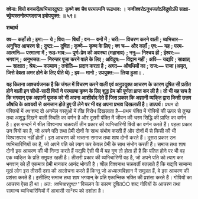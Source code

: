 **क्वेमा: षियो वनचरीव्र्यभिचारदुष्टा:** **कृष्णे क्व चैष परमात्मनि रूढभाव: ।** **नन्वीश्वरोऽनुभजतोऽविदुषोऽपि साक्षा-** **च्छ्रेयस्तनोत्यगदराज इवोपयुक्त: ॥ ५९॥** 

**शब्दार्थ** 

**क्व—** **कहाँ तो** **; इमा:—** **ये** **; षिय:—** **षियाँ** **; वन—** **वनों में** **; चरी:—** **विचरण करने वाली** **; व्यभिचार—** **अनुचित आचरण से** **;** **दुष्टा:—** **दूषित** **; कृष्णे—** **कृष्ण के लिए** **; क्व च—** **और कहाँ** **; एष:—** **यह** **; परम-आत्मनि—** **परमात्मा में** **; रूढ-भाव:—** **पूर्ण-प्रेम** **की अवस्था (महाभाव)** **; ननु—** **निश्चय ही** **; ईश्वर:—** **भगवान्** **; अनुभजत:—** **निरन्तर पूजा करने वाले के लिए** **; अविदुष:—** **विद्वान नहीं** **; अपि—** **यद्यपि** **; साक्षात्—** **साक्षात** **; श्रेय:—** **कल्याण** **; तनोति—** **प्रदान करता है** **; अगद—** **औषधियों का** **; राज:—** **राजा (अमृत, जिसे देवता अमर होने के लिए पीते थे)** **; इव—** **मानो** **; उपयुक्त:—** **लिया हुआ।** **.** 

**यह कितना आश्चर्यजनक है कि जंगल में विचरण करने वाली एवं अनुपयुक्त आचरण के** **कारण दूषित सी प्रतीत होने वाली इन सीधी-सादी षियों ने परमात्मा कृष्ण के लिए शुद्ध प्रेम** **की पूर्णता प्राप्त कर ली है। तो भी यह सच है कि भगवान् एक अज्ञानी पूजक को भी अपना** **आशीर्वाद देते हैं जिस प्रकार कि अज्ञानी व्यकि्त द्वारा किसी उत्तम औषधि के अवयवों से** **अनजान होते हुए पी लेने पर भी वह अपना प्रभाव दिखलाती है।** **तात्पर्य :** प्रथम दो पंक्तियों में *क्व* शब्द दो अनमेल वस्तुओं में तीव्र विरोध दिखलाता है—प्रथम पंक्ति में गोपियों की ऊपर से तुच्छ तथा अशुद्ध दिखने वाली स्थिति का वर्णन है और दूसरी पंक्ति में जीवन की चरम सिद्धि की प्राप्ति का वर्णन है। इस सन्दर्भ में श्रील विश्वनाथ चक्रवर्ती तीन प्रकार की व्यभिचारिणी षियों का वर्णन करते हैं। पहला प्रकार उन षियों का है, जो अपने पति तथा प्रेमी दोनों के साथ संभोग करती हैं और दोनों में से किसी की भी विश्वासपात्र नहीं होतीं। इस आचरण की भत्र्सना समाज तथा शाष दोनों करते हैं। दूसरा प्रकार उन व्यभिचारिणियों का है, जो अपने पति को त्याग कर केवल प्रेमी के साथ संभोग करती हैं। समाज तथा शाष दोनों इस आचरण की भी निन्दा करते हैं यद्यपि ऐसी षी में यह गुण तो होता ही है कि पतित होने पर भी वह एक व्यकि्त के प्रति समॢपत रहती है। तीसरी प्रकार की व्यभिचारिणी वह है, जो अपने पति को त्याग कर भगवान् को ही एकमात्र प्रेमी मानकर आनंद भोगती है। श्रील विश्वनाथ चक्रवर्ती बतलाते हैं कि यद्यपि सामान्य मूर्ख लोग इस तीसरी दशा की आलोचना करते हैं किन्तु जो अध्यात्मविज्ञान में समुन्नत हैं, वे इस आचरण की प्रशंसा करते हैं। इसीलिए समाज तथा शाष भगवान् के प्रति एकान्तिक भक्ति की प्रशंसा करते हैं। गोपियों का आचरण ऐसा ही था। अत: *व्यभिचारदुष्टा* ''विचलन के कारण दूषितÓÓ शब्द गोपियों के आचरण तथा सामान्य व्यभिचारिणियों में आभासी सा²श्य को दर्शाता है।  